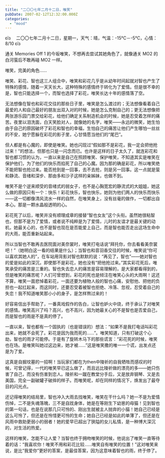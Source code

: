 ```yaml
---
title: "二〇〇七年二月十二日，唯笑"
pubDate: 2007-02-12T12:32:00.000Z
categories: 
  - "mood"
---
```


εїз　 二〇〇七年二月十二日，星期一，天气：晴，气温：-15℃－-5℃，心情：8/10 εїз

  

通关 Memories Off 1 的今坂唯笑，不想再去尝试其她角色了，就像通关 MO2 的白河萤后不敢再碰 MO2 一样。

唯笑，完美的角色……

唯笑、彩花、智也这三人组合中，唯笑和彩花几乎是从幼年时间起就对智也产生了特殊的感情，随着一天天长大，这种特殊的感情终于转化为了爱情。但是很不幸的是，智也只能选择一个，而智也选择了彩花，唯笑长达十年的感情落了空。

无法想像在智也和彩花交往的那些日子里，唯笑是怎么渡过的；无法想像看着自己最爱的人和自己最好的朋友出双入对的时候，她是怎么克制自己的；更无法想像把两张游乐园门票交给彩花，给他们确定关系制造机会的时候，她是忍受着怎样的痛苦。夜里以泪洗面，白天笑脸对人，就像她的名字，唯笑——永远的微笑，她生怕由于自己的原因破坏了彩花和智也的幸福，生怕自己的痛苦让他们产生哪怕一丝丝的不安，她宁愿躲在彩花的影子里，心甘情愿当他们的“尾巴”。

但人都是有心魔的，即使是唯笑。她也闪现过“假如那不是彩花，我一定会把他抢过来！”的想法，但那也只是一闪念而已。也许是这样的日子太久了，就连彩花和智也都习惯的认为，一直以来是自己在照顾唯笑、保护唯笑，不知道其实是唯笑在保护他们，为了他们的快乐而掐死了自己的心魔。因为那的确是彩花，所以唯笑绝不能把智也抢过来。能否抢到是一回事，去不去抢，则是另一回事。这一点就是萤和静流、音绪和深步、那由多和沙子这样的亲姊妹，也做不到。

唯笑不是个逆来顺受的音绪式的弱女子，也不是心胸宽宏的静流式的大姐姐，她这么做的原因只有一个：快乐！彩花快乐，智也快乐，她则为他们两人的快乐而快乐——这一切都像清风流水一样的自然，在唯笑身上，没有丝毫的做作，一切都出自本心。那是一颗水晶般透明的心。

彩花死了以后，唯笑并没有顺理成章的接替“智也女友”这个头衔。虽然她很粘智也，但那不是为了爱情，或者说不纯粹是为了爱情，儿时的友谊才是最关键的动机，她最关心的，也不是智也现在是否能爱上自己，而是智也能否走出这场生命中的大雨，能否重新站起来。

所以当智也不敢再去医院面对美奈裳时，唯笑打电话说“拜托你，你去看看美奈裳吧！”（她明白这一看的结果是什么）；当智也和音羽香交往的时候，唯笑说“你可以喜欢其她人的”，在车站用背影对智也默默的说：“再见了，智也”——她对智也的爱是如此的深沉，即使那不是彩花，她也没有“把他抢过来。”其实彩花死后，唯笑承受的痛苦是三重的。智也失去恋人的痛苦是容易理解的，是大家都看得到的，但是唯笑的痛苦呢？人们可曾想到，彩花的死也是倾注在唯笑心头的大雨啊！这还不算，唯笑一面悲悼着彩花，一面还要为植物人般的智也心痛，安慰他、把他的负担也一起扛起来，而这同时，还要忍受着被智也拒绝、冷落、忽视，忍受着自己的失恋！我不知道唯笑那小小的身子，是怎样熬过来的！

好容易信出手帮助了，一番真戏假作的告白，让智也妒火中烧，终于承认了对唯笑的感情。唯笑高兴了吗？高兴，也不高兴，因为她最关心的不是智也是否爱自己，而是智也的雨是不是真的停了。

一直以来，智也都有一个固执的（也是错误的）想法：“如果不是我打电话叫彩花出来，她就不会死了。彩花是因为我而死的……”。唯笑知道，只有打破这个心劫，智也的雨才可能停。于是有了旋转木马下的那些谎言：“彩花死的时候，唯笑也在场。是唯笑叫她过这边来，她才被……”这是唯笑撒的唯一一个谎，出发点还是为了爱。

这真是自掘坟墓的一招啊！当玩家们都在为then中陵祈的自我牺牲而感叹的时候，可曾记得，一代的唯笑早已这么做了，而且远比陵祈做的漂亮的多——她只伤害了自己，而没有伤害到恋人。陵祈和一蹴在教堂分手后，又是放弃钢琴、又是去美国，完全一副破罐子破摔的样子。而唯笑呢，却在同样的情况下，焕发出了最夺目的闪光点。

还记得唯笑的结局里，智也冲入大雨去找唯笑，唯笑在干什么吗？她一不是为爱情伤悼，二不是失魂落魄，三不是自戕身体，她是在等刚生下幼崽的母猫！见到智也的第一句话，也是在说那几只可怜的、刚出生就被主人抛弃的小猫！她自己已经是这么可怜了，但还是在怜惜更可怜的生命；她自己已经是如此的单薄了，但还是在风雨中救助更弱小的弱者！她的爱早已超出了狭隘的女儿私情，是一种博大深沉的，对生活的热爱。

这样的唯笑，怎能不让人爱？当智也终于拥吻唯笑的时候，他说出了唯笑一直等待着的话：“我喜欢你！唯笑不用和彩花比较……唯笑自有唯笑的位置！”这对唯笑来说，是比“我爱你”更好的答案，是最佳答案，因为这意味着智也的雨，终于停了。
